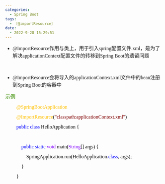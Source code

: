 ```yaml
---
categories:
  - Spring Boot
tags:
  - ［@importResource］
date:
  - 2022-9-28 15:29:51
---
```


<ul style="list-style-type:disc">
    <li><span style="font-size:12.0pt"><span
                style="font-family:&quot;Comic Sans MS&quot;">@ImportResource</span></span><span
            style="font-size:12.0pt"><span
                style="font-family:&quot;Microsoft YaHei UI&quot;">作用与类上，用于引入</span></span><span
            style="font-size:12.0pt"><span style="font-family:&quot;Comic Sans MS&quot;">spring</span></span><span
            style="font-size:12.0pt"><span style="font-family:&quot;Microsoft YaHei UI&quot;">配置文件</span></span><span
            style="font-size:12.0pt"><span style="font-family:&quot;Comic Sans MS&quot;">.xml</span></span><span
            style="font-size:12.0pt"><span style="font-family:&quot;Microsoft YaHei UI&quot;">，是为了解决</span></span><span
            style="font-size:12.0pt"><span
                style="font-family:&quot;Comic Sans MS&quot;">applicationContext</span></span><span
            style="font-size:12.0pt"><span
                style="font-family:&quot;Microsoft YaHei UI&quot;">配置文件的转移到</span></span><span
            style="font-size:12.0pt"><span style="font-family:&quot;Comic Sans MS&quot;">Spring Boot</span></span><span
            style="font-size:12.0pt"><span style="font-family:&quot;Microsoft YaHei UI&quot;">的遗留问题</span></span></li>
</ul>
<p><span style="font-size:12.0pt"><span style="font-family:&quot;Comic Sans MS&quot;">&nbsp;</span></span></p>
<ul style="list-style-type:disc">
    <li><span style="font-size:12.0pt"><span
                style="font-family:&quot;Comic Sans MS&quot;">@ImportResource</span></span><span
            style="font-size:12.0pt"><span style="font-family:&quot;Microsoft YaHei UI&quot;">会将导入的</span></span><span
            style="font-size:12.0pt"><span
                style="font-family:&quot;Comic Sans MS&quot;">applicationContext.xml</span></span><span
            style="font-size:12.0pt"><span style="font-family:&quot;Microsoft YaHei UI&quot;">文件中的</span></span><span
            style="font-size:12.0pt"><span style="font-family:&quot;Comic Sans MS&quot;">bean</span></span><span
            style="font-size:12.0pt"><span style="font-family:&quot;Microsoft YaHei UI&quot;">注册到</span></span><span
            style="font-size:12.0pt"><span style="font-family:&quot;Comic Sans MS&quot;">Spring Boot</span></span><span
            style="font-size:12.0pt"><span style="font-family:&quot;Microsoft YaHei UI&quot;">的容器中</span></span></li>
</ul>
<p><span style="font-size:12.0pt"><span style="font-family:&quot;Microsoft YaHei UI&quot;"><span
                style="color:#70ad47"><strong>示例</strong></span></span></span></p>
<p style="margin-left:36px"><span style="font-size:12.0pt"><span style="font-family:&quot;Comic Sans MS&quot;"><span
                style="color:#ffc000">@SpringBootApplication</span></span></span></p>
<p style="margin-left:36px"><span style="font-size:12.0pt"><span style="font-family:&quot;Comic Sans MS&quot;"><span
                style="color:#ffc000">@ImportResource</span><span style="color:black">(</span><span
                style="color:maroon">"classpath:applicationContext.xml"</span><span
                style="color:black">)</span></span></span></p>
<p style="margin-left:36px"><span style="font-size:12.0pt"><span style="font-family:&quot;Comic Sans MS&quot;"><span
                style="color:blue">public</span>&nbsp;<span style="color:blue">class</span><span
                style="color:black">&nbsp;HelloApplication&nbsp;{</span></span></span></p>
<p style="margin-left:36px"><span style="font-size:12.0pt"><span
            style="font-family:&quot;Microsoft YaHei&quot;">&nbsp;</span></span></p>
<p style="margin-left:36px"><span style="font-size:12.0pt"><span
            style="font-family:&quot;Comic Sans MS&quot;">&nbsp;&nbsp;&nbsp;&nbsp;<span
                style="color:blue">public</span>&nbsp;<span style="color:blue">static</span>&nbsp;<span
                style="color:#8000ff">void</span><span style="color:black">&nbsp;main(</span><span
                style="color:#8000ff">String</span><span style="color:black">[]&nbsp;args)&nbsp;{</span></span></span>
</p>
<p style="margin-left:36px"><span style="font-size:12.0pt"><span style="font-family:&quot;Comic Sans MS&quot;"><span
                style="color:black">&nbsp;&nbsp;&nbsp;&nbsp;&nbsp;&nbsp;&nbsp;&nbsp;SpringApplication.run(HelloApplication.</span><span
                style="color:blue">class</span><span style="color:black">,&nbsp;args);</span></span></span></p>
<p style="margin-left:36px"><span style="font-size:12.0pt"><span style="font-family:&quot;Comic Sans MS&quot;"><span
                style="color:black">&nbsp;&nbsp;&nbsp;&nbsp;}</span></span></span></p>
<p style="margin-left:36px"><span style="font-size:12.0pt"><span style="font-family:&quot;Comic Sans MS&quot;"><span
                style="color:black">}</span></span></span></p>
<p><span style="font-size:12.0pt"><span style="font-family:&quot;Comic Sans MS&quot;">&nbsp;</span></span>​​​​​​​</p>
